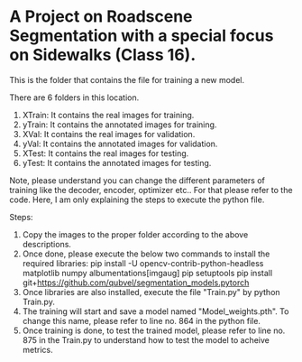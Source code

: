 # A Project on Roadscene Segmentation with a special focus on Sidewalks (Class 16).
This is the folder that contains the file for training a new model.

There are 6 folders in this location. 
1. XTrain: It contains the real images for training.
2. yTrain: It contains the annotated images for training.
3. XVal: It contains the real images for validation.
4. yVal: It contains the annotated images for validation.
5. XTest: It contains the real images for testing.
6. yTest: It contains the annotated images for testing.

Note, please understand you can change the different parameters of training like the decoder, encoder, optimizer etc.. For that please refer to the code. Here, I am only explaining the steps to execute the python file.

Steps:
1. Copy the images to the proper folder according to the above descriptions.
2. Once done, please execute the below two commands to install the required libraries:
   pip install -U opencv-contrib-python-headless matplotlib numpy albumentations[imgaug] pip setuptools
   pip install git+https://github.com/qubvel/segmentation_models.pytorch
3. Once libraries are also installed, execute the file "Train.py" by python Train.py.
4. The training will start and save a model named "Model_weights.pth". To change this name, please refer to line no. 864 in the python file.
5. Once training is done, to test the trained model, please refer to line no. 875 in the Train.py to understand how to test the model to acheive metrics.

